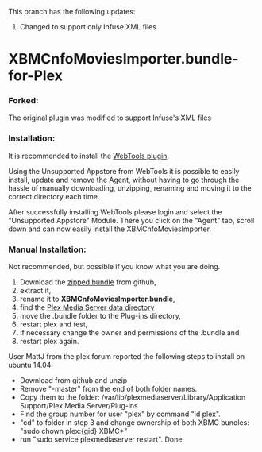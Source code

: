 This branch has the following updates:
1. Changed to support only Infuse XML files


XBMCnfoMoviesImporter.bundle-for-Plex
=====================================
### Forked:
The original plugin was modified to support Infuse's XML files

### Installation:
It is recommended to install the [WebTools plugin](http://forums.plex.tv/discussion/288191/webtools-unsupported-appstore/p1).

Using the Unsupported Appstore from WebTools it is possible
to easily install, update and remove the Agent, without having
to go through the hassle of manually downloading, unzipping,
renaming and moving it to the correct directory each time.

After successfully installing WebTools please login and select the
"Unsupported Appstore" Module. There you click on the "Agent" tab,
scroll down and can now easily install the XBMCnfoMoviesImporter.

### Manual Installation:
Not recommended, but possible if you know what you are doing.

1. Download the [zipped bundle](https://github.com/gboudreau/XBMCnfoMoviesImporter.bundle/archive/master.zip) from github,
2. extract it,
3. rename it to **XBMCnfoMoviesImporter.bundle**,
4. find the [Plex Media Server data directory](https://support.plex.tv/hc/en-us/articles/202915258-Where-is-the-Plex-Media-Server-data-directory-located)
5. move the .bundle folder to the Plug-ins directory,
6. restart plex and test,
7. if necessary change the owner and permissions of the .bundle and
8. restart plex again.

User MattJ from the plex forum reported the following steps to install on ubuntu 14.04:
- Download from github and unzip
- Remove "-master" from the end of both folder names.
- Copy them to the folder:  /var/lib/plexmediaserver/Library/Application Support/Plex Media Server/Plug-ins
- Find the group number for user "plex" by command "id plex".
- "cd" to folder in step 3 and change ownership of both XBMC bundles: "sudo chown plex:{gid} XBMC*"
- run "sudo service plexmediaserver restart".
Done.
